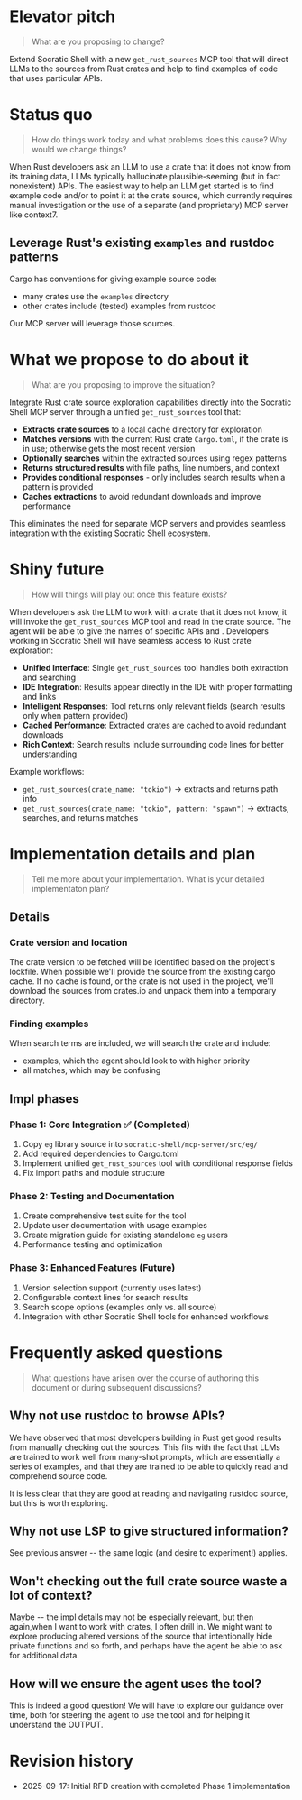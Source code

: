 # Elevator pitch

> What are you proposing to change?

Extend Socratic Shell with a new `get_rust_sources` MCP tool that will direct LLMs to the sources from Rust crates and help to find examples of code that uses particular APIs.

# Status quo

> How do things work today and what problems does this cause? Why would we change things?

When Rust developers ask an LLM to use a crate that it does not know from its training data, LLMs typically hallucinate plausible-seeming (but in fact nonexistent) APIs. The easiest way to help an LLM get started is to find example code and/or to point it at the crate source, which currently requires manual investigation or the use of a separate (and proprietary) MCP server like context7.

## Leverage Rust's existing `examples` and rustdoc patterns

Cargo has conventions for giving example source code:

* many crates use the `examples` directory
* other crates include (tested) examples from rustdoc

Our MCP server will leverage those sources.

# What we propose to do about it

> What are you proposing to improve the situation?

Integrate Rust crate source exploration capabilities directly into the Socratic Shell MCP server through a unified `get_rust_sources` tool that:

- **Extracts crate sources** to a local cache directory for exploration
- **Matches versions** with the current Rust crate `Cargo.toml`, if the crate is in use; otherwise gets the most recent version
- **Optionally searches** within the extracted sources using regex patterns
- **Returns structured results** with file paths, line numbers, and context
- **Provides conditional responses** - only includes search results when a pattern is provided
- **Caches extractions** to avoid redundant downloads and improve performance

This eliminates the need for separate MCP servers and provides seamless integration with the existing Socratic Shell ecosystem.

# Shiny future

> How will things will play out once this feature exists?

When developers ask the LLM to work with a crate that it does not know, it will invoke the `get_rust_sources` MCP tool and read in the crate source. The agent will be able to give the names of specific APIs and . Developers working in Socratic Shell will have seamless access to Rust crate exploration:

- **Unified Interface**: Single `get_rust_sources` tool handles both extraction and searching
- **IDE Integration**: Results appear directly in the IDE with proper formatting and links
- **Intelligent Responses**: Tool returns only relevant fields (search results only when pattern provided)
- **Cached Performance**: Extracted crates are cached to avoid redundant downloads
- **Rich Context**: Search results include surrounding code lines for better understanding

Example workflows:
- `get_rust_sources(crate_name: "tokio")` → extracts and returns path info
- `get_rust_sources(crate_name: "tokio", pattern: "spawn")` → extracts, searches, and returns matches

# Implementation details and plan

> Tell me more about your implementation. What is your detailed implementaton plan?

## Details

### Crate version and location

The crate version to be fetched will be identified based on the project's lockfile. When possible we'll provide the source from the existing cargo cache. If no cache is found, or the crate is not used in the project, we'll download the sources from crates.io and unpack them into a temporary directory.

### Finding examples

When search terms are included, we will search the crate and include:

* examples, which the agent should look to with higher priority
* all matches, which may be confusing

## Impl phases

### Phase 1: Core Integration ✅ (Completed)
1. Copy `eg` library source into `socratic-shell/mcp-server/src/eg/`
2. Add required dependencies to Cargo.toml
3. Implement unified `get_rust_sources` tool with conditional response fields
4. Fix import paths and module structure

### Phase 2: Testing and Documentation
1. Create comprehensive test suite for the tool
2. Update user documentation with usage examples
3. Create migration guide for existing standalone `eg` users
4. Performance testing and optimization

### Phase 3: Enhanced Features (Future)
1. Version selection support (currently uses latest)
2. Configurable context lines for search results
3. Search scope options (examples only vs. all source)
4. Integration with other Socratic Shell tools for enhanced workflows

# Frequently asked questions

> What questions have arisen over the course of authoring this document or during subsequent discussions?

## Why not use rustdoc to browse APIs?

We have observed that most developers building in Rust get good results from manually checking out the sources. This fits with the fact that LLMs are trained to work well from many-shot prompts, which are essentially a series of examples, and that they are trained to be able to quickly read and comprehend source code.

It is less clear that they are good at reading and navigating rustdoc source, but this is worth exploring.

## Why not use LSP to give structured information?

See previous answer -- the same logic (and desire to experiment!) applies.

## Won't checking out the full crate source waste a lot of context?

Maybe -- the impl details may not be especially relevant, but then again,when I want to work with crates, I often drill in. We might want to explore producing altered versions of the source that intentionally hide private functions and so forth, and perhaps have the agent be able to ask for additional data.

## How will we ensure the agent uses the tool?

This is indeed a good question! We will have to explore our guidance over time, both for steering the agent to use the tool and for helping it understand the OUTPUT.

# Revision history

- 2025-09-17: Initial RFD creation with completed Phase 1 implementation
